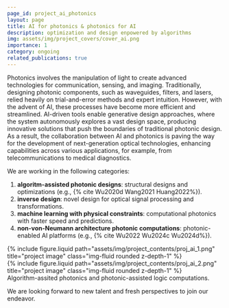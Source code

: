```yaml
---
page_id: project_ai_photonics
layout: page
title: AI for photonics & photonics for AI
description: optimization and design enpowered by algorithms
img: assets/img/project_covers/cover_ai.png
importance: 1
category: ongoing
related_publications: true
---
```


Photonics involves the manipulation of light to create advanced technologies for communication, sensing, and imaging. Traditionally, designing photonic components, such as waveguides, filters, and lasers, relied heavily on trial-and-error methods and expert intuition. However, with the advent of AI, these processes have become more efficient and streamlined. AI-driven tools enable generative design approaches, where the system autonomously explores a vast design space, producing innovative solutions that push the boundaries of traditional photonic design. As a result, the collaboration between AI and photonics is paving the way for the development of next-generation optical technologies, enhancing capabilities across various applications, for example, from telecommunications to medical diagnostics.

<!-- (Note: this introductory information is summarized by GPT-4o) -->

We are working in the following categories:

1. **algoritm-assisted photonic designs**: structural designs and optimizations (e.g., {% cite Wu2020d Wang2021 Huang2022%}).
2. **inverse design**: novel design for optical signal processing and transformations.
3. **machine learning with physical constraints**: computational photonics with faster speed and predictions.
4. **non-von-Neumann architecture photonic computations**: photonic-enabled AI platforms (e.g., {% cite Wu2022 Wu2024c Wu2024d%}).

<div class="row justify-content-sm-center">
    <div class="col-sm-5 mt-3 mt-md-0">
        {% include figure.liquid path="assets/img/project_contents/proj_ai_1.png" title="project image" class="img-fluid rounded z-depth-1" %}
    </div>
    <div class="col-sm-7 mt-3 mt-md-0">
        {% include figure.liquid path="assets/img/project_contents/proj_ai_2.png" title="project image" class="img-fluid rounded z-depth-1" %}
    </div>
</div>
<div class="caption">
    Algorithm-assited photonics and photonic-assisted logic computations.
</div>

We are looking forward to new talent and fresh perspectives to join our endeavor.
